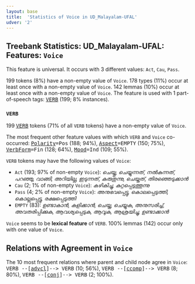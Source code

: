 ```yaml
---
layout: base
title:  'Statistics of Voice in UD_Malayalam-UFAL'
udver: '2'
---
```


## Treebank Statistics: UD_Malayalam-UFAL: Features: `Voice`

This feature is universal.
It occurs with 3 different values: `Act`, `Cau`, `Pass`.

199 tokens (8%) have a non-empty value of `Voice`.
178 types (11%) occur at least once with a non-empty value of `Voice`.
142 lemmas (10%) occur at least once with a non-empty value of `Voice`.
The feature is used with 1 part-of-speech tags: <tt><a href="ml_ufal-pos-VERB.html">VERB</a></tt> (199; 8% instances).

### `VERB`

199 <tt><a href="ml_ufal-pos-VERB.html">VERB</a></tt> tokens (71% of all `VERB` tokens) have a non-empty value of `Voice`.

The most frequent other feature values with which `VERB` and `Voice` co-occurred: <tt><a href="ml_ufal-feat-Polarity.html">Polarity</a></tt><tt>=Pos</tt> (188; 94%), <tt><a href="ml_ufal-feat-Aspect.html">Aspect</a></tt><tt>=EMPTY</tt> (150; 75%), <tt><a href="ml_ufal-feat-VerbForm.html">VerbForm</a></tt><tt>=Fin</tt> (128; 64%), <tt><a href="ml_ufal-feat-Mood.html">Mood</a></tt><tt>=Ind</tt> (109; 55%).

`VERB` tokens may have the following values of `Voice`:

* `Act` (193; 97% of non-empty `Voice`): <em>ചെയ്തു, ചെയ്യുന്നത്, നൽകുന്നത്, പറഞ്ഞു, വാങ്ങി, അറിയില്ല, ഇടുന്നത്, കരുതുന്നു, ചെയ്തത്, തിരഞ്ഞെടുക്കാൻ</em>
* `Cau` (2; 1% of non-empty `Voice`): <em>കഴികിച്ചു, കുറ്റപ്പെടുത്തുന്നു</em>
* `Pass` (4; 2% of non-empty `Voice`): <em>അനുഭവപ്പെട്ടു, കൊലപ്പെടുത്തി, കൊല്ലപ്പെട്ടു, രക്ഷപ്പെടുത്തി</em>
* `EMPTY` (83): <em>ഉണ്ടാകാൻ, കളിക്കാൻ, ചെയ്ത, ചെയ്യുക, അനുസരിച്ച്, അവതരിപ്പിക്കുക, ആവശ്യപ്പെടുക, ആവുക, ആശ്രയിച്ചു, ഉണ്ടാക്കാൻ</em>

`Voice` seems to be **lexical feature** of `VERB`. 100% lemmas (142) occur only with one value of `Voice`.

## Relations with Agreement in `Voice`

The 10 most frequent relations where parent and child node agree in `Voice`:
<tt>VERB --[<tt><a href="ml_ufal-dep-advcl.html">advcl</a></tt>]--> VERB</tt> (10; 56%),
<tt>VERB --[<tt><a href="ml_ufal-dep-ccomp.html">ccomp</a></tt>]--> VERB</tt> (8; 80%),
<tt>VERB --[<tt><a href="ml_ufal-dep-conj.html">conj</a></tt>]--> VERB</tt> (2; 100%).


